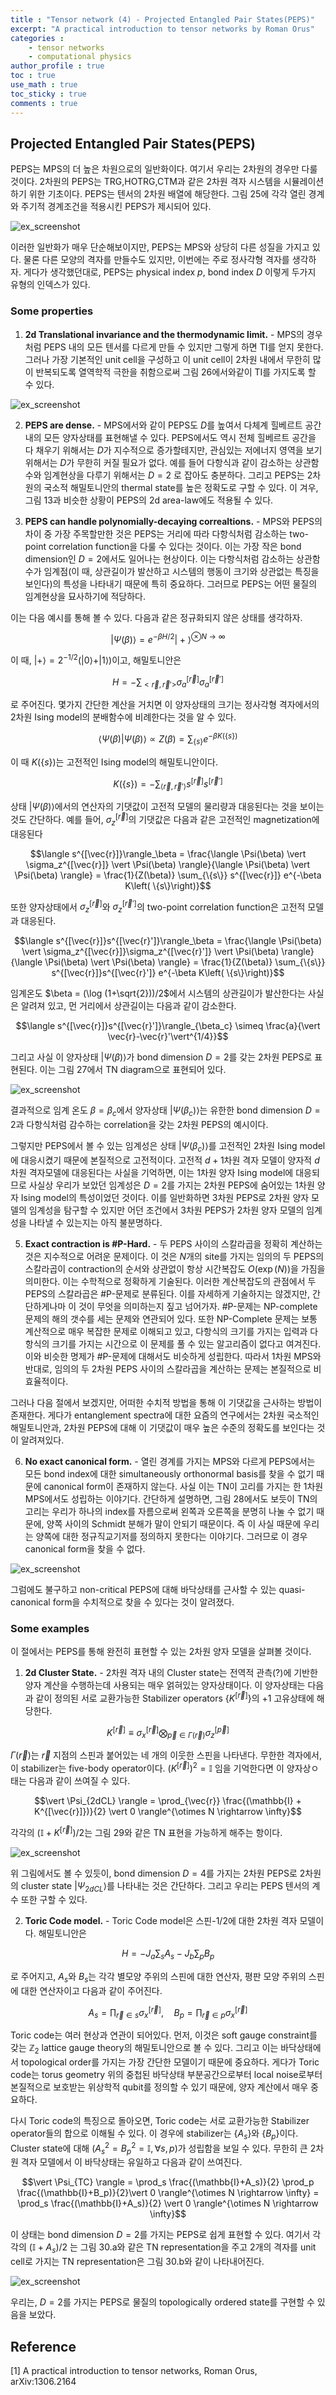 ```yaml
---
title : "Tensor network (4) - Projected Entangled Pair States(PEPS)"
excerpt: "A practical introduction to tensor networks by Roman Orus"
categories :
    - tensor networks
    - computational physics
author_profile : true
toc : true
use_math : true
toc_sticky : true
comments : true
---
```



## Projected Entangled Pair States(PEPS)

PEPS는 MPS의 더 높은 차원으로의 일반화이다. 여기서 우리는 2차원의 경우만 다룰 것이다. 2차원의 PEPS는 TRG,HOTRG,CTM과 같은 2차원 격자 시스템을 시뮬레이션하기 위한 기초이다. PEPS는 텐서의 2차원 배열에 해당한다. 그림 25에 각각 열린 경계와 주기적 경계조건을 적용시킨 PEPS가 제시되어 있다.

![ex_screenshot](/assets/images/TN/fig25.jpg)

이러한 일반화가 매우 단순해보이지만, PEPS는 MPS와 상당히 다른 성질을 가지고 있다. 물론 다른 모양의 격자를 만들수도 있지만, 이번에는 주로 정사각형 격자를 생각하자. 게다가 생각했던대로, PEPS는 physical index $p$, bond index $D$ 이렇게 두가지 유형의 인덱스가 있다.

### Some properties

1) **2d Translational invariance and the thermodynamic limit.** - MPS의 경우처럼 PEPS 내의 모든 텐서를 다르게 만들 수 있지만 그렇게 하면 TI를 얻지 못한다. 그러나 가장 기본적인 unit cell을 구성하고 이 unit cell이 2차원 내에서 무한히 많이 반복되도록 열역학적 극한을 취함으로써 그림 26에서와같이 TI를 가지도록 할 수 있다.

![ex_screenshot](/assets/images/TN/fig26.jpg)

2) **PEPS are dense.** - MPS에서와 같이 PEPS도 $D$를 높여서 다체계 힐베르트 공간 내의 모든 양자상태를 표현해낼 수 있다. PEPS에서도 역시 전체 힐베르트 공간을 다 채우기 위해서는 $D$가 지수적으로 증가할테지만, 관심있는 저에너지 영역을 보기 위해서는 $D$가 무한히 커질 필요가 없다. 예를 들어 다항식과 같이 감소하는 상관함수와 임계현상을 다루기 위해서는 $D=2$ 로 잡아도 충분하다. 그리고 PEPS는 2차원의 국소적 해밀토니안의 thermal state를 높은 정확도로 구할 수 있다. 이 겨우, 그림 13과 비슷한 상황이 PEPS의 2d area-law에도 적용될 수 있다.

3) **PEPS can handle polynomially-decaying correaltions.** - MPS와 PEPS의 차이 중 가장 주목할만한 것은 PEPS는 거리에 따라 다항식처럼 감소하는 two-point correlation function을 다룰 수 있다는 것이다. 이는 가장 작은 bond dimension인 $D=2$에서도 일어나는 현상이다. 이는 다항식처럼 감소하는 상관함수가 임계점(이 때, 상관길이가 발산하고 시스템의 행동이 크기와 상관없는 특징을 보인다)의 특성을 나타내기 때문에 특히 중요하다. 그러므로 PEPS는 어떤 물질의 임계현상을 묘사하기에 적당하다.

이는 다음 예시를 통해 볼 수 있다. 다음과 같은 정규화되지 않은 상태를 생각하자.

$$\vert \Psi (\beta) \rangle = e^{-\beta H/2}\vert + \rangle^{\otimes N \rightarrow \infty}$$

이 때, $\vert + \rangle = 2^{-1/2}(\vert 0 \rangle + \vert 1 \rangle)$이고, 해밀토니안은

$$H = -\sum_{<\vec{r},\vec{r}'>} \sigma_a^{[\vec{r}]} \sigma_a^{[\vec{r}']}$$

로 주어진다. 몇가지 간단한 계산을 거치면 이 양자상태의 크기는 정사각형 격자에서의 2차원 Ising model의 분배함수에 비례한다는 것을 알 수 있다.

$$\langle \Psi(\beta) \vert \Psi(\beta) \rangle \propto Z(\beta) = \sum_{\{s\}} e^{-\beta K\left( \{s\}\right)}$$

이 때 $K\left( \{s\}\right)$는 고전적인 Ising model의 해밀토니안이다.

$$K\left( \{s\}\right) = -\sum_{\langle \vec{r}, \vec{r}' \rangle} s^{[\vec{r}]}s^{[\vec{r}']}$$

상태 $\vert \Psi(\beta) \rangle$에서의 연산자의 기댓값이 고전적 모델의 물리량과 대응된다는 것을 보이는 것도 간단하다. 예를 들어, $\sigma_z^{[\vec{r}]}$의 기댓값은 다음과 같은 고전적인 magnetization에 대응된다

$$\langle s^{[\vec{r}]}\rangle_\beta = \frac{\langle \Psi(\beta) \vert \sigma_z^{[\vec{r}]} \vert \Psi(\beta) \rangle}{\langle \Psi(\beta) \vert \Psi(\beta) \rangle} = \frac{1}{Z(\beta)} \sum_{\{s\}} s^{[\vec{r}]} e^{-\beta K\left( \{s\}\right)}$$

또한 양자상태에서 $\sigma_z^{[\vec{r}]}$와 $\sigma_z^{[\vec{r}']}$의 two-point correlation function은 고전적 모델과 대응된다.

$$\langle s^{[\vec{r}]}s^{[\vec{r}']}\rangle_\beta = \frac{\langle \Psi(\beta) \vert \sigma_z^{[\vec{r}]}\sigma_z^{[\vec{r}']} \vert \Psi(\beta) \rangle}{\langle \Psi(\beta) \vert \Psi(\beta) \rangle} = \frac{1}{Z(\beta)} \sum_{\{s\}} s^{[\vec{r}]}s^{[\vec{r}']} e^{-\beta K\left( \{s\}\right)}$$

임계온도 $\beta = (\log (1+\sqrt{2}))/2$에서 시스템의 상관길이가 발산한다는 사실은 알려져 있고, 먼 거리에서 상관길이는 다음과 같이 감소한다.

$$\langle s^{[\vec{r}]}s^{[\vec{r}']}\rangle_{\beta_c} \simeq \frac{a}{\vert \vec{r}-\vec{r}'\vert^{1/4}}$$

그리고 사실 이 양자상태 $\vert \Psi(\beta) \rangle$가 bond dimension $D=2$를 갖는 2차원 PEPS로 표현된다. 이는 그림 27에서 TN diagram으로 표현되어 있다.

![ex_screenshot](/assets/images/TN/fig27.jpg)

결과적으로 임계 온도 $\beta = \beta_c$에서 양자상태 $\vert \Psi(\beta_c) \rangle$는 유한한 bond dimension $D=2$과 다항식처럼 감수하는 correlation을 갖는 2차원 PEPS의 예시이다.

그렇지만 PEPS에서 볼 수 있는 임계성은 상태 $\vert \Psi(\beta_c) \rangle$를 고전적인 2차원 Ising model에 대응시켰기 때문에 본질적으로 고전적이다. 고전적 $d+1$차원 격자 모델이 양자적 $d$차원 격자모델에 대응된다는 사실을 기억하면, 이는 1차원 양자 Ising model에 대응되므로 사실상 우리가 보았던 임계성은 $D=2$를 가지는 2차원 PEPS에 숨어있는 1차원 양자 Ising model의 특성이었던 것이다. 이를 일반화하면 3차원 PEPS로 2차원 양자 모델의 임계성을 탐구할 수 있지만 어던 조건에서 3차원 PEPS가 2차원 양자 모델의 임계성을 나타낼 수 있는지는 아직 불분명하다.

5) **Exact contraction is #P-Hard.** - 두 PEPS 사이의 스칼라곱을 정확히 계산하는 것은 지수적으로 어려운 문제이다. 이 것은 $N$개의 site를 가지는 임의의 두 PEPS의 스칼라곱이 contraction의 순서와 상관없이 항상 시간복잡도 $O(\exp (N))$을 가짐을 의미한다. 이는 수학적으로 정확하게 기술된다. 이러한 계산복잡도의 관점에서 두 PEPS의 스칼라곱은 #P-문제로 분류된다. 이를 자세하게 기술하지는 않겠지만, 간단하게나마 이 것이 무엇을 의미하는지 짚고 넘어가자. #P-문제는 NP-complete 문제의 해의 갯수를 세는 문제와 연관되어 있다. 또한 NP-Complete 문제는 보통 계산적으로 매우 복잡한 문제로 이해되고 있고, 다항식의 크기를 가지는 입력과 다항식의 크기를 가지는 시간으로 이 문제를 풀 수 있는 알고리즘이 없다고 여겨진다. 이와 비슷한 명제가 #P-문제에 대해서도 비슷하게 성립한다. 따라서 1차원 MPS와 반대로, 임의의 두 2차원 PEPS 사이의 스칼라곱을 계산하는 문제는 본질적으로 비효율적이다.

그러나 다음 절에서 보겠지만, 어떠한 수치적 방법을 통해 이 기댓값을 근사하는 방법이 존재한다. 게다가 entanglement spectra에 대한 요즘의 연구에서는 2차원 국소적인 해밀토니안과, 2차원 PEPS에 대해 이 기댓값이 매우 높은 수준의 정확도를 보인다는 것이 알려져있다.

6) **No exact canonical form.** - 열린 경계를 가지는 MPS와 다르게 PEPS에서는 모든 bond index에 대한 simultaneously orthonormal basis를 찾을 수 없기 때문에 canonical form이 존재하지 않는다. 사실 이는 TN이 고리를 가지는 한 1차원 MPS에서도 성립하는 이야기다. 간단하게 설명하면, 그림 28에서도 보듯이 TN의 고리는 우리가 하나의 index를 자름으로써 왼쪽과 오른쪽을 분명히 나눌 수 없기 때문에, 양쪽 사이의 Schmidt 분해가 말이 안되기 때문이다. 즉 이 사실 때문에 우리는 양쪽에 대한 정규직교기저를 정의하지 못한다는 이야기다. 그러므로 이 경우 canonical form을 찾을 수 없다.

![ex_screenshot](/assets/images/TN/fig28.jpg)

그럼에도 불구하고 non-critical PEPS에 대해 바닥상태를 근사할 수 있는 quasi-canonical form을 수치적으로 찾을 수 있다는 것이 알려졌다.

### Some examples

이 절에서는 PEPS를 통해 완전히 표현할 수 있는 2차원 양자 모델을 살펴볼 것이다.

1) **2d Cluster State.** - 2차원 격자 내의 Cluster state는 전역적 관측(?)에 기반한 양자 계산을 수행하는데 사용되는 매우 얽혀있는 양자상태이다. 이 양자상태는 다음과 같이 정의된 서로 교환가능한 Stabilizer operators $\{ K^{[\vec{r}]}\}$의 $+1$ 고유상태에 해당한다.  

$$K^{[\vec{r}]} \equiv \sigma_x^{[\vec{r}]} \bigotimes_{\vec{p} \in \Gamma(\vec{r})} \sigma_z^{[\vec{p}]}$$

$\Gamma(\vec{r})$는 $\vec{r}$ 지점의 스핀과 붙어있는 네 개의 이웃한 스핀을 나타낸다. 무한한 격자에서, 이 stabilizer는 five-body operator이다. $(K^{[\vec{r}]})^2=\mathbb{I}$ 임을 기억한다면 이 양자상ㅇ태는 다음과 같이 쓰여질 수 있다.

$$\vert \Psi_{2dCL} \rangle = \prod_{\vec{r}} \frac{(\mathbb{I} + K^{[\vec{r}]})}{2} \vert 0 \rangle^{\otimes N \rightarrow \infty}$$

각각의 $(\mathbb{I} + K^{[\vec{r}]})/2$는 그림 29와 같은 TN 표현을 가능하게 해주는 항이다.

![ex_screenshot](/assets/images/TN/fig29.jpg)

위 그림에서도 볼 수 있듯이, bond dimension $D=4$를 가지는 2차원 PEPS로 2차원의 cluster state $\vert \Psi_{2dCL} \rangle$를 나타내는 것은 간단하다. 그리고 우리는 PEPS 텐서의 계수 또한 구할 수 있다.

2) **Toric Code model.** - Toric Code model은 스핀-$1/2$에 대한 2차원 격자 모델이다. 해밀토니안은

$$H = -J_a \sum_s A_s - J_b \sum_p B_p$$

로 주어지고, $A_s$와 $B_s$는 각각 별모양 주위의 스핀에 대한 연산자, 평판 모양 주위의 스핀에 대한 연산자이고 다음과 같이 주어진다.

$$A_s = \prod_{\vec{r}\in s} \sigma_x^{[\vec{r}]}, \quad B_p = \prod_{\vec{r}\in p} \sigma_x^{[\vec{r}]}$$

Toric code는 여러 현상과 연관이 되어있다. 먼저, 이것은 soft gauge constraint를 갖는 $\mathbb{Z}_2$ lattice gauge theory의 해밀토니안으로 볼 수 있다. 그리고 이는 바닥상태에서 topological order를 가지는 가장 간단한 모델이기 때문에 중요하다. 게다가 Toric code는 torus geometry 위의 중첩된 바닥상태 부분공간으로부터 local noise로부터 본질적으로 보호받는 위상학적 qubit를 정의할 수 있기 때문에, 양자 계산에서 매우 중요하다.

다시 Toric code의 특징으로 돌아오면, Toric code는 서로 교환가능한 Stabilizer operator들의 합으로 이해될 수 있다. 이 경우에 stabilizer는 $\{A_s\}$와 $\{B_p\}$이다. Cluster state에 대해 $(A_s^2 = B_p^2 = \mathbb{I},\, \forall s,p)$가 성립함을 보일 수 있다. 무한히 큰 2차원 격자 모델에서 이 바닥상태는 유일하고 다음과 같이 쓰여진다.

$$\vert \Psi_{TC} \rangle = \prod_s \frac{(\mathbb{I}+A_s)}{2} \prod_p \frac{(\mathbb{I}+B_p)}{2}\vert 0 \rangle^{\otimes N \rightarrow \infty} = \prod_s \frac{(\mathbb{I}+A_s)}{2} \vert 0 \rangle^{\otimes N \rightarrow \infty}$$

이 상태는 bond dimension $D=2$를 가지는 PEPS로 쉽게 표현할 수 있다. 여기서 각각의 $(\mathbb{I}+A_s)/2$ 는 그림 30.a와 같은 TN representation을 주고 2개의 격자를 unit cell로 가지는 TN representation은 그림 30.b와 같이 나타내어진다.

![ex_screenshot](/assets/images/TN/fig30.jpg)

우리는, $D=2$를 가지는 PEPS로 물질의 topologically ordered state를 구현할 수 있음을 보았다.












## Reference

[1] A practical introduction to tensor networks, Roman Orus, arXiv:1306.2164
